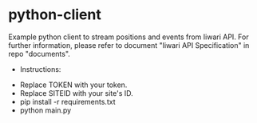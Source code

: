 # python-client

Example python client to stream positions and events from Iiwari API. For further information, please refer to document "Iiwari API Specification" in repo "documents".

-   Instructions:

*   Replace TOKEN with your token.
*   Replace SITEID with your site's ID.
*   pip install -r requirements.txt
*   python main.py

